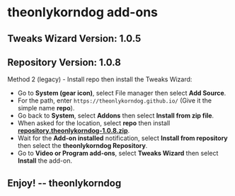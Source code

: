 # theonlykorndog add-ons
## Tweaks Wizard Version: 1.0.5
## Repository Version:    1.0.8


Method 2 (legacy) - Install repo then install the Tweaks Wizard:

<p align="left">
  <ul>
    <li>Go to <strong>System (gear icon)</strong>, select File manager</strong> then select <strong>Add Source</strong>.</li>
    <li>For the path, enter <code>https://theonlykorndog.github.io/</code> (Give it the simple name <strong>repo</strong>).</li>
    <li>Go back to <strong>System</strong>, select <strong>Addons</strong> then select <strong>Install from zip file</strong>.</li>
    <li>When asked for the location, select <strong>repo</strong> then install <strong><a href="repository.theonlykorndog-1.0.8.zip">repository.theonlykorndog-1.0.8.zip</a></strong>.</li>
    <li>Wait for the <strong>Add-on installed</strong> notification, select <strong>Install from repository</strong> then select the <strong>theonlykorndog Repository</strong>.</li>
    <li>Go to <strong>Video or Program add-ons</strong>, select <strong>Tweaks Wizard</strong> then select <strong>Install</strong> the add-on.</li>
  </ul>
</p>

## Enjoy! -- theonlykorndog

